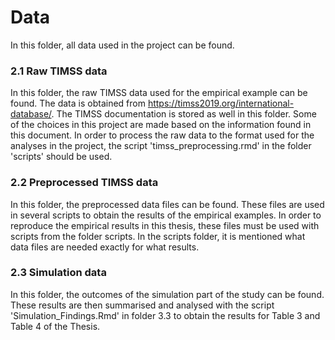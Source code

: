 # **Data**

In this folder, all data used in the project can be found.


### **2.1 Raw TIMSS data** 
In this folder, the raw TIMSS data used for the empirical example can be found. The data is obtained from https://timss2019.org/international-database/.
The TIMSS documentation is stored as well in this folder. Some of the choices in this project are made based on the information found in this document.
In order to process the raw data to the format used for the analyses in the project, the script 'timss_preprocessing.rmd' in the folder 'scripts' should be used.

### **2.2 Preprocessed TIMSS data** 
In this folder, the preprocessed data files can be found. These files are used in several scripts to obtain the results of the empirical examples. 
In order to reproduce the empirical results in this thesis, these files must be used with scripts from the folder scripts.
In the scripts folder, it is mentioned what data files are needed exactly for what results.

### **2.3 Simulation data** 
In this folder, the outcomes of the simulation part of the study can be found. These results are then summarised and analysed with the script 'Simulation_Findings.Rmd' in folder 3.3 to obtain the results for Table 3 and Table 4 of the Thesis.
